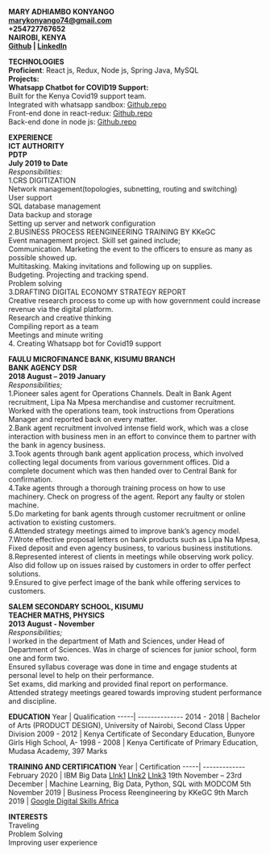 **MARY ADHIAMBO KONYANGO**<br/>
**marykonyango74@gmail.com**<br/>
**+254727767652**<br/>
**NAIROBI, KENYA**<br/>
**[Github](https://github.com/adhiambokonyango) | [LinkedIn](www.linkedin.com/in/mary-konyango-4b5a63b4)**<br/>

**TECHNOLOGIES**<br/>
**Proficient**: React js, Redux, Node js, Spring Java, MySQL<br/>
**Projects:**<br/>
**Whatsapp Chatbot for COVID19 Support:**<br/>
Built for the Kenya Covid19 support team.<br/>
Integrated with whatsapp sandbox: [Github.repo](https://github.com/adhiambokonyango/adhiambo.git)<br/>
Front-end done in react-redux: [Github.repo](https://github.com/adhiambokonyango/moh.git)<br/>
Back-end done in node js: [Github.repo](https://github.com/adhiambokonyango/covid.git)<br/>

**EXPERIENCE**<br/>
**ICT AUTHORITY<br/>
PDTP<br/>
July 2019 to Date**<br/>
*Responsibilities:*<br/>
1.CRS DIGITIZATION<br/>
Network management(topologies, subnetting, routing and switching)<br/>
User support<br/>
SQL database management<br/>
Data backup and storage<br/>
Setting up server and network configuration<br/>
2.BUSINESS PROCESS REENGINEERING TRAINING BY KKeGC<br/>
Event management project. Skill set gained include;<br/>
Communication. Marketing the event to the officers to ensure as many as possible showed up.<br/>
Multitasking. Making invitations and following up on supplies.<br/>
Budgeting. Projecting and tracking spend.<br/>
Problem solving<br/>
3.DRAFTING DIGITAL ECONOMY STRATEGY REPORT<br/>
Creative research process to come up with how government could increase revenue via the digital
platform.<br/>
Research and creative thinking<br/>
Compiling report as a team<br/>
Meetings and minute writing<br/>
4. Creating Whatsapp bot for Covid19 support<br/>

**FAULU MICROFINANCE BANK, KISUMU BRANCH<br/>
BANK AGENCY DSR<br/>
2018 August – 2019 January**<br/>
*Responsibilities;*<br/>
1.Pioneer sales agent for Operations Channels. Dealt in Bank Agent recruitment, Lipa Na
Mpesa merchandise and customer recruitment.
Worked with the operations team, took instructions from Operations Manager and reported back on every
matter.<br/>
2.Bank agent recruitment involved intense field work, which was a close interaction with business men in
an effort to convince them to partner with the bank in agency business.<br/>
3.Took agents through bank agent application process, which involved collecting legal documents from
various government offices. Did a complete document which was then handed over to Central Bank for
confirmation.<br/>
4.Take agents through a thorough training process on how to use machinery. Check on progress of the
agent. Report any faulty or stolen machine.<br/>
5.Do marketing for bank agents through customer recruitment or online activation to existing customers.<br/>
6.Attended strategy meetings aimed to improve bank’s agency model.<br/>
7.Wrote effective proposal letters on bank products such as Lipa Na Mpesa, Fixed deposit and even agency
business, to various business institutions.<br/>
8.Represented interest of clients in meetings while observing work policy. Also did follow up on issues
raised by customers in order to offer perfect solutions.<br/>
9.Ensured to give perfect image of the bank while offering services to customers.<br/>

**SALEM SECONDARY SCHOOL, KISUMU<br/>
TEACHER MATHS, PHYSICS<br/>
2013 August - November**<br/>
*Responsibilities;*<br/>
I worked in the department of Math and Sciences, under Head of Department of Sciences.
Was in charge of sciences for junior school, form one and form two. <br/>
Ensured syllabus coverage was done in time and engage students at personal level to help on their
performance.<br/>
Set exams, did marking and provided final report on performance.<br/>
Attended strategy meetings geared towards improving student performance and discipline. <br/>

**EDUCATION**
Year | Qualification
-----| --------------
2014 - 2018 | Bachelor of Arts (PRODUCT DESIGN), University of Nairobi, Second Class Upper Division
2009 - 2012 | Kenya Certificate of Secondary Education, Bunyore Girls High School, A-
1998 - 2008 | Kenya Certificate of Primary Education, Mudasa Academy, 397 Marks

**TRAINING AND CERTIFICATION**
Year | Certification
-----| -------------
February 2020 | IBM Big Data [LInk1](https://www.youracclaim.com/badges/f5890310-255c-4edc-9bdd-10ebb61b74a1/linked_in_profile) [LInk2](https://www.youracclaim.com/badges/9de69ece-b9dd-4d7f-b5ae-748ec09da471/linked_in_profile) [LInk3](https://www.youracclaim.com/badges/aa4155ad-b044-4489-b1b4-495cbb4a1ee3/linked_in_profile)
19th November – 23rd December | Machine Learning, Big Data, Python, SQL with MODCOM
5th November 2019 | Business Process Reengineering by KKeGC
9th March 2019 | [Google Digital Skills Africa](HTTPS://GOO.GL/y4UjgN)

**INTERESTS**<br/>
Traveling<br/>
Problem Solving<br/>
Improving user experience<br/>

